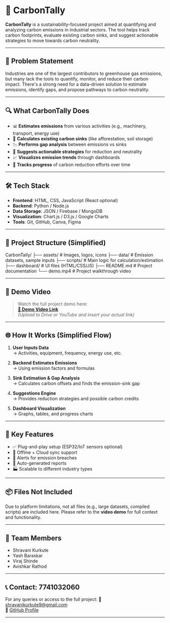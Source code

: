 # 🌱 CarbonTally

**CarbonTally** is a sustainability-focused project aimed at quantifying and analyzing carbon emissions in industrial sectors. The tool helps track carbon footprints, evaluate existing carbon sinks, and suggest actionable strategies to move towards carbon neutrality.

---

## 🎯 Problem Statement

Industries are one of the largest contributors to greenhouse gas emissions, but many lack the tools to quantify, monitor, and reduce their carbon impact. There's a strong need for a data-driven solution to estimate emissions, identify gaps, and propose pathways to carbon neutrality.

---

## 🔍 What CarbonTally Does

- 📊 **Estimates emissions** from various activities (e.g., machinery, transport, energy use)
- 🌲 **Calculates existing carbon sinks** (like afforestation, soil storage)
- 📉 **Performs gap analysis** between emissions vs sinks
- 🚀 **Suggests actionable strategies** for reduction and neutrality
- 📈 **Visualizes emission trends** through dashboards
- 🔄 **Tracks progress** of carbon reduction efforts over time

---

## 🛠️ Tech Stack

- **Frontend**: HTML, CSS, JavaScript (React optional)
- **Backend**: Python / Node.js
- **Data Storage**: JSON / Firebase / MongoDB
- **Visualization**: Chart.js / D3.js / Google Charts
- **Tools**: Git, GitHub, Canva, Figma

---

## 📁 Project Structure (Simplified)

CarbonTally/
├── assets/ # Images, logos, icons
├── data/ # Emission datasets, sample inputs
├── scripts/ # Main logic for calculation/estimation
├── dashboard/ # UI files (HTML/CSS/JS)
├── README.md # Project documentation
└── demo.mp4 # Project walkthrough video


---

## 🎥 Demo Video

> Watch the full project demo here:  
**[🔗 Demo Video Link](https://drive.google.com/your-demo-link-here)**  
*(Upload to Drive or YouTube and insert your actual link)*

---

## 🌐 How It Works (Simplified Flow)

1. **User Inputs Data**  
   → Activities, equipment, frequency, energy use, etc.

2. **Backend Estimates Emissions**  
   → Using emission factors and formulas

3. **Sink Estimation & Gap Analysis**  
   → Calculates carbon offsets and finds the emission-sink gap

4. **Suggestions Engine**  
   → Provides reduction strategies and possible carbon credits

5. **Dashboard Visualization**  
   → Graphs, tables, and progress charts

---

## 📌 Key Features

- ✅ Plug-and-play setup (ESP32/IoT sensors optional)
- 🔄 Offline + Cloud sync support
- 🚨 Alerts for emission breaches
- 📑 Auto-generated reports
- 🏭 Scalable to different industry types

---

## 📦 Files Not Included

Due to platform limitations, not all files (e.g., large datasets, compiled scripts) are included here. Please refer to the **video demo** for full context and functionality.

---

## 🤝 Team Members

- Shravani Kurkute
- Yash Baraskar
- Viraj Shinde
- Avishkar Rathod

---

## 📞 Contact: 7741032060

For any queries or access to the full project:
📩 shravanikurkute9@gmail.com  
🔗 [GitHub Profile](https://github.com/Shravani-kurkute)

---

